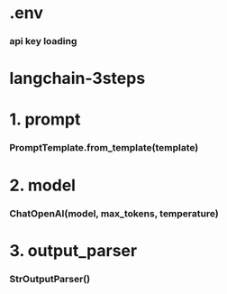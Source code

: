 # .env
### api key loading

# langchain-3steps
# 1. prompt 
### PromptTemplate.from_template(template)
# 2. model
### ChatOpenAI(model, max_tokens, temperature)
# 3. output_parser 
### StrOutputParser()

